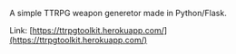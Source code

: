 A simple TTRPG weapon generetor made in Python/Flask.

Link: [https://ttrpgtoolkit.herokuapp.com/](https://ttrpgtoolkit.herokuapp.com/)
